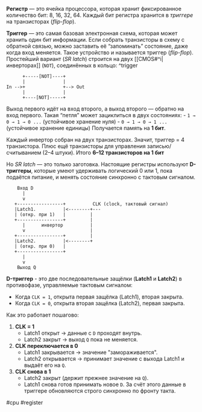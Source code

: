 **Регистр** — это ячейка процессора, которая хранит фиксированное количество бит: 8, 16, 32, 64. Каждый бит регистра хранится в *триггере* на транзисторах (*flip-flop*).

**Триггер** — это самая базовая электронная схема, которая может хранить один бит информации. Если собрать транзисторы в схему с обратной связью, можно заставить её “запоминать” состояние, даже когда вход меняется. Такое устройство и называется триггер (*flip-flop*). Простейший вариант (*SR latch*) строится на двух [[CMOS#^i|инверторах]] (`NOT`), соединённых в кольцо: ^trigger
```
      +-----[NOT]----+
      |              |
In -->+              +--> Out
      |              |
      +----[NOT]-----+
```
Выход первого идёт на вход второго, а выход второго — обратно на вход первого. Такая “петля” может зациклиться в двух состояниях:
    - `1 → 0 → 1 → 0 ...` (устойчивое хранение нуля)
    - `0 → 1 → 0 → 1 ...` (устойчивое хранение единицы)
Получается память на **1 бит**.

Каждый инвертор собран на двух транзисторах. Значит, триггер = 4 транзистора. Плюс ещё транзисторы для управления записью/считыванием (2–4 штуки). Итого **6–12 транзисторов на 1 бит**

Но *SR latch* — это только заготовка. Настоящие регистры используют **D-триггеры**, которые умеют удерживать логический 0 или 1, пока подаётся питание, и менять состояние синхронно с тактовым сигналом.
```
    Вход D
      |
      v
   +-----------------+          CLK (clock, тактовый сигнал)
   |Latch1.          |<--------+---
   | (откр. при 1)   |         |
   +-----------------+         |
      |      инвертор          |
	  v                        |
   +-----------------+         |
   |Latch2.          |<--------+
   | (откр. при 0)   |
   +-----------------+
      |
      v
    Выход Q
```
**D-триггер** - это две последовательные защёлки (**Latch1** и **Latch2**) в противофазе, управляемые тактовым сигналом:
- Когда `CLK = 1`, открыта первая защёлка (Latch1), вторая закрыта.
- Когда `CLK = 0`, открыта вторая защёлка (Latch2), первая закрыта.

Как это работает пошагово:
1. **CLK = 1**
    - Latch1 открыт → данные с `D` проходят внутрь.
    - Latch2 закрыт → выход `Q` пока не меняется.
2. **CLK переключается в 0**
    - Latch1 закрывается → значение "замораживается".
    - Latch2 открывается → принимает значение с выхода Latch1 и выдаёт его на `Q`.
3. **CLK снова в 1**
    - Latch2 закрыт (держит прежнее значение на `Q`).
    - Latch1 снова готов принимать новое `D`.
За счёт этого данные в триггере обновляются строго синхронно по фронту такта.

#cpu #register
